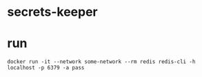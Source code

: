 # secrets-keeper

# run
    docker run -it --network some-network --rm redis redis-cli -h localhost -p 6379 -a pass